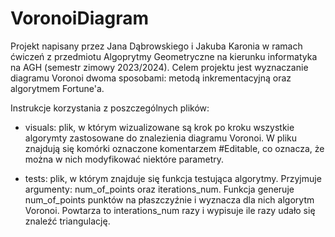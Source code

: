 # VoronoiDiagram

Projekt napisany przez Jana Dąbrowskiego i Jakuba Karonia w ramach ćwiczeń z przedmiotu Algoprytmy Geometryczne na kierunku informatyka na AGH (semestr zimowy 2023/2024). Celem projektu jest wyznaczanie diagramu Voronoi dwoma sposobami: metodą inkrementacyjną oraz algorytmem Fortune'a.

Instrukcje korzystania z poszczególnych plików:
- visuals: plik, w którym wizualizowane są krok po kroku wszystkie algorymty zastosowane do znalezienia diagramu Voronoi. W pliku znajdują się komórki oznaczone komentarzem #Editable, co oznacza, że można w nich modyfikować niektóre parametry. 

- tests: plik, w którym znajduje się funkcja testująca algorytmy. Przyjmuje argumenty: num_of_points oraz iterations_num. Funkcja generuje num_of_points punktów na płaszczyźnie i wyznacza dla nich algorytm Voronoi. Powtarza to interations_num razy i wypisuje ile razy udało się znaleźć triangulację. 

